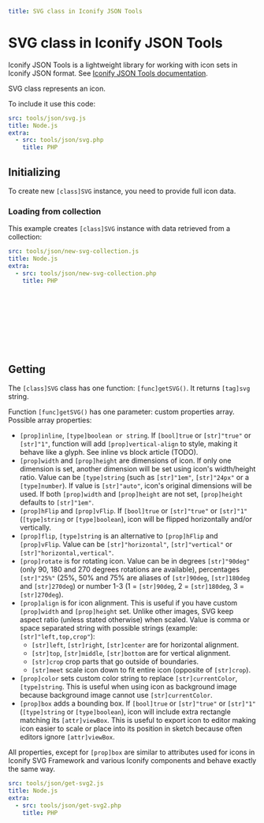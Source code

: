 ```yaml
title: SVG class in Iconify JSON Tools
```

# SVG class in Iconify JSON Tools

Iconify JSON Tools is a lightweight library for working with icon sets in Iconify JSON format. See [Iconify JSON Tools documentation](./index.md).

SVG class represents an icon.

To include it use this code:

```yaml
src: tools/json/svg.js
title: Node.js
extra:
  - src: tools/json/svg.php
    title: PHP
```

## Initializing

To create new `[class]SVG` instance, you need to provide full icon data.

### Loading from collection

This example creates `[class]SVG` instance with data retrieved from a collection:

```yaml
src: tools/json/new-svg-collection.js
title: Node.js
extra:
  - src: tools/json/new-svg-collection.php
    title: PHP
```

## Getting <svg> {#get-svg}

The `[class]SVG` class has one function: `[func]getSVG()`. It returns `[tag]svg` string.

Function `[func]getSVG()` has one parameter: custom properties array. Possible array properties:

- `[prop]inline`, `[type]boolean or string`. If `[bool]true` or `[str]"true"` or `[str]"1"`, function will add `[prop]vertical-align` to style, making it behave like a glyph. See inline vs block article (TODO).
- `[prop]width` and `[prop]height` are dimensions of icon. If only one dimension is set, another dimension will be set using icon's width/height ratio. Value can be `[type]string` (such as `[str]"1em"`, `[str]"24px"` or a `[type]number`). If value is `[str]"auto"`, icon's original dimensions will be used. If both `[prop]width` and `[prop]height` are not set, `[prop]height` defaults to `[str]"1em"`.
- `[prop]hFlip` and `[prop]vFlip`. If `[bool]true` or `[str]"true"` or `[str]"1"` (`[type]string` or `[type]boolean`), icon will be flipped horizontally and/or vertically.
- `[prop]flip`, `[type]string` is an alternative to `[prop]hFlip` and `[prop]vFlip`. Value can be `[str]"horizontal"`, `[str]"vertical"` or `[str]"horizontal,vertical"`.
- `[prop]rotate` is for rotating icon. Value can be in degrees `[str]"90deg"` (only 90, 180 and 270 degrees rotations are available), percentages `[str]"25%"` (25%, 50% and 75% are aliases of `[str]90deg`, `[str]180deg` and `[str]270deg`) or number 1-3 (1 = `[str]90deg`, 2 = `[str]180deg`, 3 = `[str]270deg`).
- `[prop]align` is for icon alignment. This is useful if you have custom `[prop]width` and `[prop]height` set. Unlike other images, SVG keep aspect ratio (unless stated otherwise) when scaled. Value is comma or space separated string with possible strings (example: `[str]"left,top,crop"`):
  - `[str]left`, `[str]right`, `[str]center` are for horizontal alignment.
  - `[str]top`, `[str]middle`, `[str]bottom` are for vertical alignment.
  - `[str]crop` crop parts that go outside of boundaries.
  - `[str]meet` scale icon down to fit entire icon (opposite of `[str]crop`).
- `[prop]color` sets custom color string to replace `[str]currentColor`, `[type]string`. This is useful when using icon as background image because background image cannot use `[str]currentColor`.
- `[prop]box` adds a bounding box. If `[bool]true` or `[str]"true"` or `[str]"1"` (`[type]string` or `[type]boolean`), icon will include extra rectangle matching its `[attr]viewBox`. This is useful to export icon to editor making icon easier to scale or place into its position in sketch because often editors ignore `[attr]viewBox`.

All properties, except for `[prop]box` are similar to attributes used for icons in Iconify SVG Framework and various Iconify components and behave exactly the same way.

```yaml
src: tools/json/get-svg2.js
title: Node.js
extra:
  - src: tools/json/get-svg2.php
    title: PHP
```
